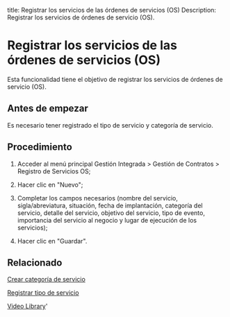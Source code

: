 title: Registrar los servicios de las órdenes de servicios (OS)
Description: Registrar los servicios de órdenes de servicio (OS).
# Registrar los servicios de las órdenes de servicios (OS)

Esta funcionalidad tiene el objetivo de registrar los servicios de órdenes de
servicio (OS).

Antes de empezar
--------------------

Es necesario tener registrado el tipo de servicio y categoría de servicio.

Procedimiento
-----------------

1.  Acceder al menú principal Gestión Integrada \> Gestión de Contratos \>
    Registro de Servicios OS;

2.  Hacer clic en "Nuevo";

3.  Completar los campos necesarios (nombre del servicio, sigla/abreviatura,
    situación, fecha de implantación, categoría del servicio, detalle del
    servicio, objetivo del servicio, tipo de evento, importancia del servicio al
    negocio y lugar de ejecución de los servicios);

4.  Hacer clic en "Guardar".


Relacionado
-----------

[Crear categoría de servicio](/es-es/citsmart-platform-9/processes/portfolio-and-catalog/configuration/create-service-category.html)

[Registrar tipo de servicio](/es-es/citsmart-platform-9/processes/portfolio-and-catalog/configuration/register-type-of-service.html)


<i class='fa fa-youtube-play  fa-2x' style='color:#97ce17;vertical-align: middle;'> </i> [Video Library](https://www.youtube.com/playlist?list=PLB5qK2uzf2ROTLt6Tt7uegzqwpXHX5nA2)'

<!-- !!! tip "About"

    <b>Product/Version:</b> CITSmart | 8.00 &nbsp;&nbsp;
    <b>Updated:</b>01/25/2021 – Anna Martins

